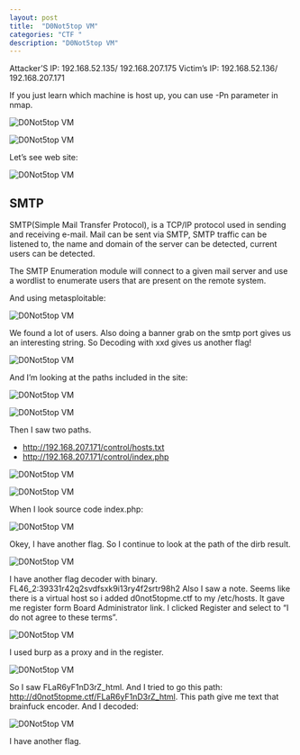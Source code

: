 ```yaml
---
layout: post
title:  "D0Not5top VM"
categories: "CTF "
description: "D0Not5top VM"
---
```


Attacker’S IP: 192.168.52.135/ 192.168.207.175
Victim’s IP: 192.168.52.136/ 192.168.207.171

If you just learn which machine is host up, you can use -Pn parameter in nmap.

![D0Not5top VM](../assets/images/2018-11-27/01.png)

![D0Not5top VM](../assets/images/2018-11-27/02.png)

Let’s see web site:

![D0Not5top VM](../assets/images/2018-11-27/03.png)

## SMTP

SMTP(Simple Mail Transfer Protocol), is a TCP/IP protocol used in sending and receiving e-mail. Mail can be sent via SMTP, SMTP traffic can be listened to, the name and domain of the server can be detected, current users can be detected.

The SMTP Enumeration module will connect to a given mail server and use a wordlist to enumerate users that are present on the remote system.

And using metasploitable:

![D0Not5top VM](../assets/images/2018-11-27/04.png)

We found a lot of users. Also doing a banner grab on the smtp port gives us an interesting string. So Decoding with xxd gives us another flag!

![D0Not5top VM](../assets/images/2018-11-27/05.png)

And I’m looking at the paths included in the site:

![D0Not5top VM](../assets/images/2018-11-27/06.png)

![D0Not5top VM](../assets/images/2018-11-27/07.png)

Then I saw two paths.

- http://192.168.207.171/control/hosts.txt
- http://192.168.207.171/control/index.php

![D0Not5top VM](../assets/images/2018-11-27/08.png)

![D0Not5top VM](../assets/images/2018-11-27/09.png)

When I look source code index.php:

![D0Not5top VM](../assets/images/2018-11-27/10.png)

Okey, I have another flag. So I continue to look at the path of the dirb result.

![D0Not5top VM](../assets/images/2018-11-27/11.png)

I have another flag decoder with binary. FL46_2:39331r42q2svdfsxk9i13ry4f2srtr98h2
Also I saw a note. Seems like there is a virtual host so i added d0not5topme.ctf to my /etc/hosts.
It gave me register form Board Administrator link. I clicked Register and select to “I do not agree to these terms”.

![D0Not5top VM](../assets/images/2018-11-27/12.png)

I used burp as a proxy and in the register.

![D0Not5top VM](../assets/images/2018-11-27/13.png)

So I saw FLaR6yF1nD3rZ_html. And I tried to go this path: http://d0not5topme.ctf/FLaR6yF1nD3rZ_html.
This path give me text that brainfuck encoder. And I decoded:

![D0Not5top VM](../assets/images/2018-11-27/14.png)

I have another flag.